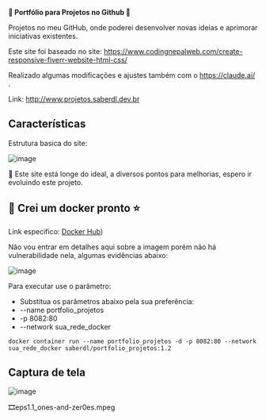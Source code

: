 **🔆 Portfólio para Projetos no Github 🙂**

Projetos no meu GitHub, onde poderei desenvolver novas ideias e aprimorar iniciativas existentes.

Este site foi baseado no site: https://www.codingnepalweb.com/create-responsive-fiverr-website-html-css/

Realizado algumas modificações e ajustes também com o https://claude.ai/ .

Link: http://www.projetos.saberdl.dev.br

## Características

Estrutura basica do site:

![image](https://github.com/diego-luz/portfolio_simples/assets/161847415/d7abb968-ad67-4e72-b8a2-949592f2572c)

🤯 Este site está longe do ideal, a diversos pontos para melhorias, espero ir evoluindo este projeto.
 
## 🐳 Crei um docker pronto ⭐

Link especifico:
[Docker Hub](https://hub.docker.com/r/saberdl/portfolio_projetos))

Não vou entrar em detalhes aqui sobre a imagem porém não há vulnerabilidade nela, algumas evidências abaixo:

![image](https://github.com/user-attachments/assets/887ca8fb-672d-443c-abfc-6481d0e2571c)

Para executar use o parâmetro:

- Substitua os parâmetros abaixo pela sua preferência:
- --name portfolio_projetos
- -p 8082:80
- --network sua_rede_docker

```docker
docker container run --name portfolio_projetos -d -p 8082:80 --network sua_rede_docker saberdl/portfolio_projetos:1.2
```

## Captura de tela

![image](https://github.com/user-attachments/assets/4868a827-1572-4667-9880-9ef24b22a860)


🎞️eps1.1_ones-and-zer0es.mpeg


